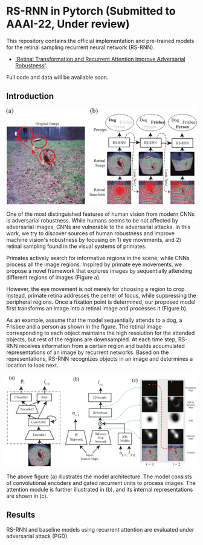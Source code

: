 # RS-RNN in Pytorch (Submitted to AAAI-22, Under review)
This repository contains the official implementation and pre-trained models for the retinal sampling recurrent neural network (RS-RNN). 
- ['Retinal Transformation and Recurrent Attention Improve Adversarial Robustness'](https://drive.google.com/file/d/1-2GsINBWSuITlfntbu3Z1t7QTb5pCv04/view?usp=sharing). 

Full code and data will be available soon. 

## Introduction
<p align="center">
    <img src="figures/intro.png" width= "800">
</p>

One of the most distinguished features of human vision from modern CNNs is adversarial robustness. While humans seems to be not affected by adversarial images, CNNs are vulnerable to the adversarial attacks. In this work, we try to discover sources of human robustness and improve machine vision's robustness by focusing on 1) eye movements, and 2) retinal sampling found in the visual systems of primates. 

Primates actively search for informative regions in the scene, while CNNs process all the image regions. Inspired by primate eye movements, we propose a novel framework that explores images by sequentially attending different regions of images (Figure a). 

However, the eye movement is not merely for choosing a region to crop. Instead, primate retina addresses the center of focus, while suppressing the peripheral regions. Once a fixation point is determined, our proposed model first transforms an image into a retinal image and processes it (Figure b).

As an example, assume that the model sequentially attends to a dog, a Frisbee and a person as shown in the figure. The retinal image corresponding to each object maintains the high resolution for the attended objects, but rest of the regions are downsampled. At each time step, RS-RNN receives information from a certain region and builds accumulated representations of an image by recurrent networks. Based on the representations, RS-RNN recognizes objects in an image and determines a location to look next. 

<p align="center">
    <img src="figures/model.png" width= "800">
</p>
The above figure (a) illustrates the model architecture. The model consists of convolutional encoders and gated recurrent units to process images. The attention module is further illustrated in (b), and its internal representations are shown in (c). 


## Results

RS-RNN and baseline models using recurrent attention are evaluated under adversarial attack (PGD). 
